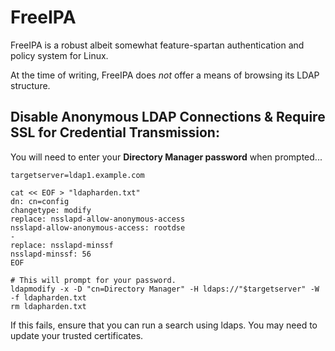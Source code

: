 # FreeIPA 

FreeIPA is a robust albeit somewhat feature-spartan authentication and policy system for Linux.  

At the time of writing, FreeIPA does _not_ offer a means of browsing its LDAP structure. 

## Disable Anonymous LDAP Connections & Require SSL for Credential Transmission:  
You will need to enter your **Directory Manager password** when prompted...  
```
targetserver=ldap1.example.com

cat << EOF > "ldapharden.txt"
dn: cn=config
changetype: modify
replace: nsslapd-allow-anonymous-access
nsslapd-allow-anonymous-access: rootdse
-
replace: nsslapd-minssf
nsslapd-minssf: 56
EOF

# This will prompt for your password.
ldapmodify -x -D "cn=Directory Manager" -H ldaps://"$targetserver" -W -f ldapharden.txt
rm ldapharden.txt
```
If this fails, ensure that you can run a search using ldaps. You may need to update your trusted certificates.  


